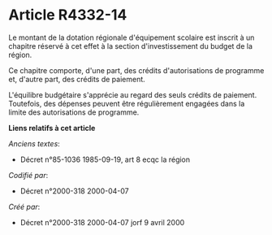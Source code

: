 # Article R4332-14

Le montant de la dotation régionale d'équipement scolaire est inscrit à un chapitre réservé à cet effet à la section
d'investissement du budget de la région.

Ce chapitre comporte, d'une part, des crédits d'autorisations de programme et, d'autre part, des crédits de paiement.

L'équilibre budgétaire s'apprécie au regard des seuls crédits de paiement. Toutefois, des dépenses peuvent être régulièrement
engagées dans la limite des autorisations de programme.

**Liens relatifs à cet article**

_Anciens textes_:

  - Décret n°85-1036 1985-09-19, art 8 ecqc la région

_Codifié par_:

  - Décret n°2000-318 2000-04-07

_Créé par_:

  - Décret n°2000-318 2000-04-07 jorf 9 avril 2000
